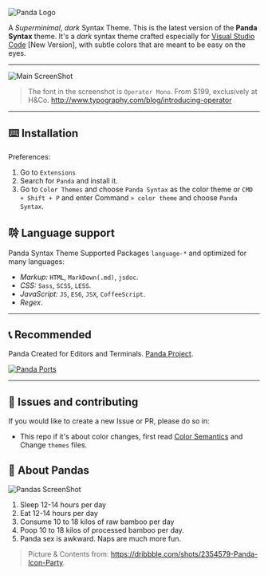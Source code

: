 ![Panda Logo](https://cdn.rawgit.com/pr1sm8/panda-syntax-vscode/master/assets/cover.jpg)

A _Superminimal_, _dark_ Syntax Theme. This is the latest version of the **Panda Syntax** theme. It's a _dark_ syntax theme crafted especially for [Visual Studio Code](https://code.visualstudio.com) [New Version], with subtle colors that are meant to be easy on the eyes.

---
![Main ScreenShot](https://cdn.rawgit.com/pr1sm8/panda-syntax-vscode/master/assets/editor.jpg)
> The font in the screenshot is `Operator Mono`. From $199, exclusively at H&Co. http://www.typography.com/blog/introducing-operator

---

## ⌨️ Installation
Preferences:

1. Go to `Extensions`
2. Search for `Panda` and install it.
3. Go to `Color Themes` and choose `Panda Syntax` as the color theme or `CMD + Shift + P` and enter Command `> color theme` and choose `Panda Syntax`.


## 唥 Language support
Panda Syntax Theme Supported Packages `language-*` and optimized for many languages:
* _Markup:_ `HTML`, `MarkDown(.md)`, `jsdoc`.
* _CSS:_ `Sass`, `SCSS`, `LESS`.
* _JavaScript:_ `JS`, `ES6`, `JSX`, `CoffeeScript`.
* _Regex_.

---

## 📞 Recommended
Panda Created for Editors and Terminals. [Panda Project](http://panda.siamak.work).

[![Panda Ports](https://raw.githubusercontent.com/siamak/atom-panda-syntax/master/screenshots/ports.jpg)](http://panda.siamak.work)

---

## 🐛 Issues and contributing
If you would like to create a new Issue or PR, please do so in:
* This repo if it's about color changes, first read [Color Semantics](https://github.com/pr1sm8/panda-syntax-vscode/blob/master/Color%20Semantics.md) and Change `themes` files.

## 🐼 About Pandas
![Pandas ScreenShot](https://raw.githubusercontent.com/siamak/atom-panda-syntax/master/screenshots/pandas.png)

1. Sleep 12-14 hours per day
2. Eat 12-14 hours per day
3. Consume 10 to 18 kilos of raw bamboo per day
4. Poop 10 to 18 kilos of processed bamboo per day.
5. Panda sex is awkward. Naps are much more fun.

> Picture & Contents from: https://dribbble.com/shots/2354579-Panda-Icon-Party.
